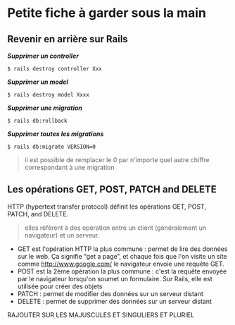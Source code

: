 # Petite fiche à garder sous la main

## Revenir en arrière sur Rails

_**Supprimer un controller**_

```$ rails destroy controller Xxx```

_**Supprimer un model**_

```$ rails destroy model Xxxx```

_**Supprimer une migration**_

```$ rails db:rollback```

_**Supprimer toutes les migrations**_

```$ rails db:migrate VERSION=0```
> il est possible de remplacer le 0 par n'importe quel autre chiffre correspondant à une migration

## Les opérations GET, POST, PATCH and DELETE

HTTP (hypertext transfer protocol) définit les opérations GET, POST, PATCH, and DELETE. 
> elles réfèrent à des opération entre un client (généralement un navigateur) et un serveur.

* GET est l'opération HTTP la plus commune : permet de lire des données sur le web. Ça signifie “get a page”, et chaque fois que l'on visite un site comme http://www.google.com/ le navigateur envoie une requête GET. 
* POST est la 2ème opération la plus commune : c'est la requête envoyée par le navigateur lorsqu'on soumet un formulaire. Sur Rails, elle est utilisée pour créer des objets
* PATCH : permet de modifier des données sur un serveur distant
* DELETE : permet de supprimer des données sur un serveur distant





RAJOUTER SUR LES MAJUSCULES ET SINGULIERS ET PLURIEL

